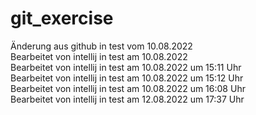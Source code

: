 ﻿# git_exercise
Änderung aus github in test vom 10.08.2022 <br>
Bearbeitet von intellij in test am 10.08.2022 <br>
Bearbeitet von intellij in test am 10.08.2022 um 15:11 Uhr <br>
Bearbeitet von intellij in test am 10.08.2022 um 15:12 Uhr <br>
Bearbeitet von intellij in test am 10.08.2022 um 16:08 Uhr <br>
Bearbeitet von intellij in test am 12.08.2022 um 17:37 Uhr <br>
